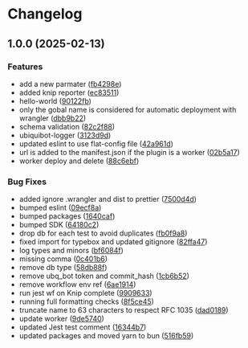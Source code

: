 # Changelog

## 1.0.0 (2025-02-13)


### Features

* add a new parmater ([fb4298e](https://github.com/gentlementlegen/plugin-template/commit/fb4298e26581482b0f9d0b0d77c6c2f0694a967f))
* added knip reporter ([ec83511](https://github.com/gentlementlegen/plugin-template/commit/ec835115e4c09802206bfa951c40a0d58c6f3ead))
* hello-world ([90122fb](https://github.com/gentlementlegen/plugin-template/commit/90122fba3960036bcedee67eced6c5562d0ba59e))
* only the gobal name is considered for automatic deployment with wrangler ([dbb9b22](https://github.com/gentlementlegen/plugin-template/commit/dbb9b22049cdd45bbda0230b61a5095d73771ff5))
* schema validation ([82c2f88](https://github.com/gentlementlegen/plugin-template/commit/82c2f8863f87a0755566b6b46c541fbafa879fab))
* ubiquibot-logger ([3123d9d](https://github.com/gentlementlegen/plugin-template/commit/3123d9db8a97d7cdbb6c8d187cb469ee85c7833d))
* updated eslint to use flat-config file ([42a961d](https://github.com/gentlementlegen/plugin-template/commit/42a961d46625337df49f97b60d3fb00637ef92dc))
* url is added to the manifest.json if the plugin is a worker ([02b5a17](https://github.com/gentlementlegen/plugin-template/commit/02b5a170ddd4b83eabd0aa0cb370fc6a8b940e7d))
* worker deploy and delete ([88c6ebf](https://github.com/gentlementlegen/plugin-template/commit/88c6ebff580937ef4c1910d1e261eee57f458fec))


### Bug Fixes

* added ignore .wrangler and dist to prettier ([7500d4d](https://github.com/gentlementlegen/plugin-template/commit/7500d4d17f735d82ec248b705d51df78563fe2a4))
* bumped eslint ([09ecf8a](https://github.com/gentlementlegen/plugin-template/commit/09ecf8ad4a59753b39b1fff5933f8beb6d0d6ad8))
* bumped packages ([1640caf](https://github.com/gentlementlegen/plugin-template/commit/1640caf1e78419462f555607bf1c1dc24fc1bc68))
* bumped SDK ([64180c2](https://github.com/gentlementlegen/plugin-template/commit/64180c21a620869046858be9db62f221c1e28985))
* drop db for each test to avoid duplicates ([fb0f9a8](https://github.com/gentlementlegen/plugin-template/commit/fb0f9a822c9fc8367b930cfe50c10f1e89420c68))
* fixed import for typebox and updated gitignore ([82ffa47](https://github.com/gentlementlegen/plugin-template/commit/82ffa47cdaedf03c90b1893d69784c710d0cfe3b))
* log types and minors ([bf6084f](https://github.com/gentlementlegen/plugin-template/commit/bf6084f23077aa7bd34ec1fedd1bdfc808fe2982))
* missing comma ([0c401b6](https://github.com/gentlementlegen/plugin-template/commit/0c401b65ec76469c60ca484e730b44a5ec3e47d7))
* remove db type ([58db88f](https://github.com/gentlementlegen/plugin-template/commit/58db88f64850e79d46787c75612d5a3390bd1597))
* remove ubq_bot token and commit_hash ([1cb6b52](https://github.com/gentlementlegen/plugin-template/commit/1cb6b52793ff97a82d1c259287cfc7c00c79cca0))
* remove workflow env ref ([6ae1914](https://github.com/gentlementlegen/plugin-template/commit/6ae19148cf52376a5580b1a097dc572c146a3a2c))
* run jest wf on Knip complete ([9909633](https://github.com/gentlementlegen/plugin-template/commit/9909633c08df8250af7caccddcfe81b0973c7a9a))
* running full formatting checks ([8f5ce45](https://github.com/gentlementlegen/plugin-template/commit/8f5ce45a11f0698cc3f5bcaba2e22f13c8c24426))
* truncate name to 63 characters to respect RFC 1035 ([dad0189](https://github.com/gentlementlegen/plugin-template/commit/dad01899fa71409a407f68b6f92de79768296e53))
* update worker ([9de5740](https://github.com/gentlementlegen/plugin-template/commit/9de5740e024a337b0f27ad1febd099c513cfc62f))
* updated Jest test comment ([16344b7](https://github.com/gentlementlegen/plugin-template/commit/16344b78f4894875c011bb7f122173a1910b4472))
* updated packages and moved yarn to bun ([516fb59](https://github.com/gentlementlegen/plugin-template/commit/516fb59315bfa80ec88149f8278c62be3d4e94bf))

